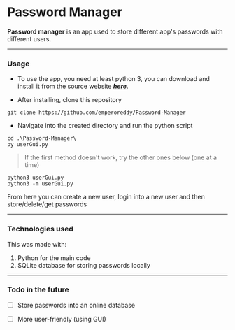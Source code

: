# Password Manager

**Password manager** is an app used to store different app's passwords with different users.

------------


### Usage

* To use the app, you need at least python 3, you can download and install it from the source website [_**here**_](https://www.python.org/downloads/ "*here*").

* After installing, clone this repository
```
git clone https://github.com/emperoreddy/Password-Manager
```
* Navigate into the created directory and run the python script
```
cd .\Password-Manager\
py userGui.py
```
> If the first method doesn't work, try the other ones below (one at a time)
```
python3 userGui.py
python3 -m userGui.py
```

From here you can create a new user, login into a new user and then store/delete/get passwords

------------


### Technologies used
This was made with:
1. Python for the main code
2. SQLite database for storing passwords locally

------------


### Todo in the future
- [ ] Store passwords into an online database
- [ ] More user-friendly (using GUI)




